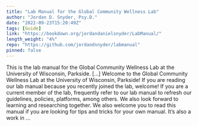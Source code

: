 ```yaml
---
title: "Lab Manual for the Global Community Wellness Lab"
author: "Jordan D. Snyder, Psy.D."
date: "2022-09-23T15:20:49Z"
tags: [Guide]
link: "https://bookdown.org/jordandanielsnyder/LabManual/"
length_weight: "4%"
repo: "https://github.com/jordandsnyder/labmanual"
pinned: false
---
```


This is the lab manual for the Global Community Wellness Lab at the University of Wisconsin, Parkside. [...] Welcome to the Global Community Wellness Lab at the University of Wisconsin, Parkside! If you are reading our lab manual because you recently joined the lab, welcome! If you are a current member of the lab, frequently refer to our lab manual to refresh our guidelines, policies, platforms, among others. We also look forward to learning and researching together. We also welcome you to read this manual if you are looking for tips and tricks for your own manual. It’s also a work in ...
